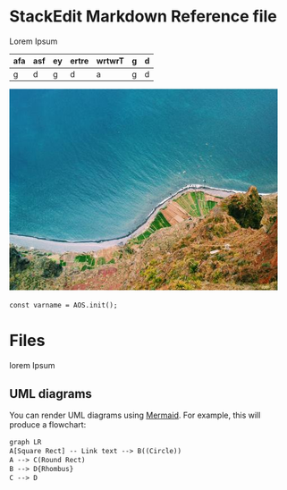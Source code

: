 # StackEdit Markdown Reference file

Lorem Ipsum

|afa  |asf  | ey| ertre| wrtwrT|  g| d |
|--|--|--|--|--|--|--|
|  g| d |  g| d |a |  g| d |

<!-- ![vid](https://www.youtube.com/watch?v=OJ8eQZLcfXA) -->


![alternate text](/images/demo.jpg)

``` const varname = AOS.init();  ```

# Files

lorem Ipsum

## UML diagrams

You can render UML diagrams using [Mermaid](https://mermaidjs.github.io/). For example, this will produce a flowchart:


```mermaid
graph LR
A[Square Rect] -- Link text --> B((Circle))
A --> C(Round Rect)
B --> D{Rhombus}
C --> D
```
